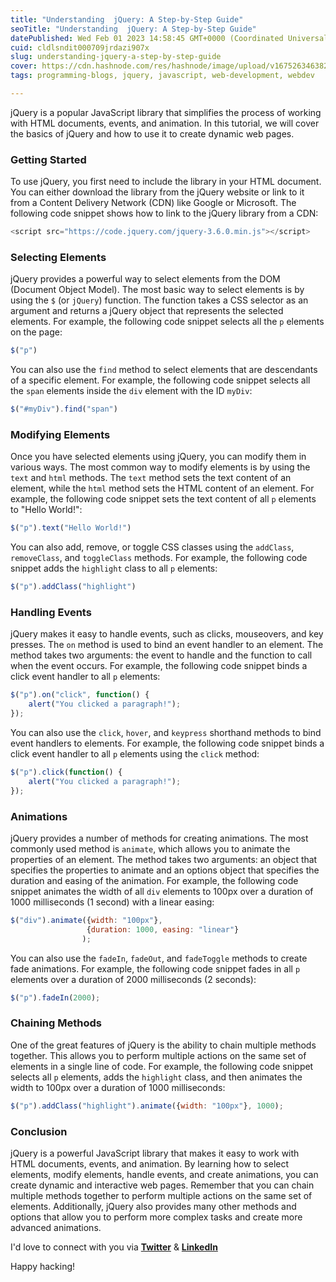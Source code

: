 ```yaml
---
title: "Understanding  jQuery: A Step-by-Step Guide"
seoTitle: "Understanding  jQuery: A Step-by-Step Guide"
datePublished: Wed Feb 01 2023 14:58:45 GMT+0000 (Coordinated Universal Time)
cuid: cldlsndit000709jrdazi907x
slug: understanding-jquery-a-step-by-step-guide
cover: https://cdn.hashnode.com/res/hashnode/image/upload/v1675263463822/f17d4741-e8e2-4a07-9909-ce5588a3bb57.jpeg
tags: programming-blogs, jquery, javascript, web-development, webdev

---
```


jQuery is a popular JavaScript library that simplifies the process of working with HTML documents, events, and animation. In this tutorial, we will cover the basics of jQuery and how to use it to create dynamic web pages.

### Getting Started

To use jQuery, you first need to include the library in your HTML document. You can either download the library from the jQuery website or link to it from a Content Delivery Network (CDN) like Google or Microsoft. The following code snippet shows how to link to the jQuery library from a CDN:

```javascript
<script src="https://code.jquery.com/jquery-3.6.0.min.js"></script>
```

### Selecting Elements

jQuery provides a powerful way to select elements from the DOM (Document Object Model). The most basic way to select elements is by using the `$` (or `jQuery`) function. The function takes a CSS selector as an argument and returns a jQuery object that represents the selected elements. For example, the following code snippet selects all the `p` elements on the page:

```javascript
$("p")
```

You can also use the `find` method to select elements that are descendants of a specific element. For example, the following code snippet selects all the `span` elements inside the `div` element with the ID `myDiv`:

```javascript
$("#myDiv").find("span")
```

### Modifying Elements

Once you have selected elements using jQuery, you can modify them in various ways. The most common way to modify elements is by using the `text` and `html` methods. The `text` method sets the text content of an element, while the `html` method sets the HTML content of an element. For example, the following code snippet sets the text content of all `p` elements to "Hello World!":

```javascript
$("p").text("Hello World!")
```

You can also add, remove, or toggle CSS classes using the `addClass`, `removeClass`, and `toggleClass` methods. For example, the following code snippet adds the `highlight` class to all `p` elements:

```javascript
$("p").addClass("highlight")
```

### Handling Events

jQuery makes it easy to handle events, such as clicks, mouseovers, and key presses. The `on` method is used to bind an event handler to an element. The method takes two arguments: the event to handle and the function to call when the event occurs. For example, the following code snippet binds a click event handler to all `p` elements:

```javascript
$("p").on("click", function() {
    alert("You clicked a paragraph!");
});
```

You can also use the `click`, `hover`, and `keypress` shorthand methods to bind event handlers to elements. For example, the following code snippet binds a click event handler to all `p` elements using the `click` method:

```javascript
$("p").click(function() {
    alert("You clicked a paragraph!");
});
```

### Animations

jQuery provides a number of methods for creating animations. The most commonly used method is `animate`, which allows you to animate the properties of an element. The method takes two arguments: an object that specifies the properties to animate and an options object that specifies the duration and easing of the animation. For example, the following code snippet animates the width of all `div` elements to 100px over a duration of 1000 milliseconds (1 second) with a linear easing:

```javascript
$("div").animate({width: "100px"},
                 {duration: 1000, easing: "linear"}
                );
```

You can also use the `fadeIn`, `fadeOut`, and `fadeToggle` methods to create fade animations. For example, the following code snippet fades in all `p` elements over a duration of 2000 milliseconds (2 seconds):

```javascript
$("p").fadeIn(2000);
```

### Chaining Methods

One of the great features of jQuery is the ability to chain multiple methods together. This allows you to perform multiple actions on the same set of elements in a single line of code. For example, the following code snippet selects all `p` elements, adds the `highlight` class, and then animates the width to 100px over a duration of 1000 milliseconds:

```javascript
$("p").addClass("highlight").animate({width: "100px"}, 1000);
```

### Conclusion

jQuery is a powerful JavaScript library that makes it easy to work with HTML documents, events, and animation. By learning how to select elements, modify elements, handle events, and create animations, you can create dynamic and interactive web pages. Remember that you can chain multiple methods together to perform multiple actions on the same set of elements. Additionally, jQuery also provides many other methods and options that allow you to perform more complex tasks and create more advanced animations.

I'd love to connect with you via [**Twitter**](https://twitter.com/bonaogeto) & [**LinkedIn**](https://www.linkedin.com/in/bonaventureogeto/)

Happy hacking!